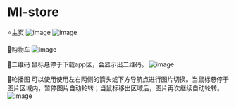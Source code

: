 # MI-store
⭐主页
![image](https://user-images.githubusercontent.com/89906709/226793710-c685225b-a245-4bec-a2c3-517e063008cb.png)
![image](https://user-images.githubusercontent.com/89906709/226793734-52bc8fe5-4685-4729-9ea9-34dd97a1f17c.png)


🛒购物车
 ![image](https://user-images.githubusercontent.com/89906709/226793761-4c7eaae0-36bc-456f-b098-ccc7c5d85884.png)

👀二维码
鼠标悬停于下载app区，会显示出二维码。
![image](https://user-images.githubusercontent.com/89906709/226793773-fc580213-0175-4897-bc8b-aabf16f6ca7d.png)

🎨轮播图
可以使用使用左右两侧的箭头或下方导航点进行图片切换。当鼠标悬停于图片区域内，暂停图片自动轮转；当鼠标移出区域后，图片再次继续自动轮转。
![image](https://user-images.githubusercontent.com/89906709/226793795-61070101-bcbf-4242-a90d-eab59c86e575.png)
